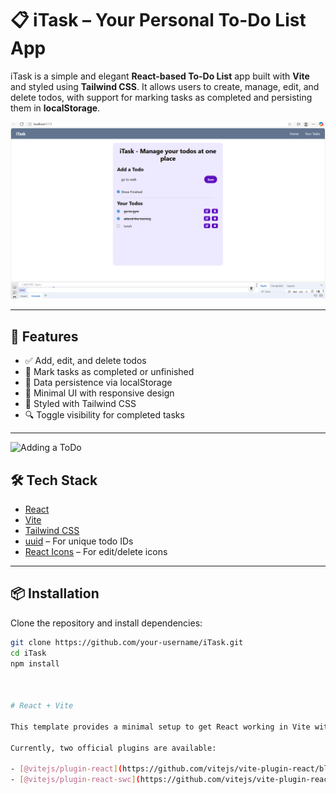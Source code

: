 # 📋 iTask – Your Personal To-Do List App

iTask is a simple and elegant **React-based To-Do List** app built with **Vite** and styled using **Tailwind CSS**. It allows users to create, manage, edit, and delete todos, with support for marking tasks as completed and persisting them in **localStorage**.

![Main UI](./ss1)

---

## 🚀 Features

- ✅ Add, edit, and delete todos
- 📌 Mark tasks as completed or unfinished
- 💾 Data persistence via localStorage
- 🧼 Minimal UI with responsive design
- 🎨 Styled with Tailwind CSS
- 🔍 Toggle visibility for completed tasks

---
![Adding a ToDo](,/ss2)

## 🛠️ Tech Stack

- [React](https://reactjs.org/)
- [Vite](https://vitejs.dev/)
- [Tailwind CSS](https://tailwindcss.com/)
- [uuid](https://www.npmjs.com/package/uuid) – For unique todo IDs
- [React Icons](https://react-icons.github.io/react-icons/) – For edit/delete icons

---

## 📦 Installation

Clone the repository and install dependencies:

```bash
git clone https://github.com/your-username/iTask.git
cd iTask
npm install



# React + Vite

This template provides a minimal setup to get React working in Vite with HMR and some ESLint rules.

Currently, two official plugins are available:

- [@vitejs/plugin-react](https://github.com/vitejs/vite-plugin-react/blob/main/packages/plugin-react/README.md) uses [Babel](https://babeljs.io/) for Fast Refresh
- [@vitejs/plugin-react-swc](https://github.com/vitejs/vite-plugin-react-swc) uses [SWC](https://swc.rs/) for Fast Refresh
